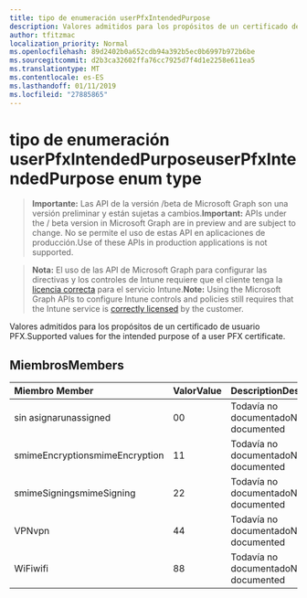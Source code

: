 ```yaml
---
title: tipo de enumeración userPfxIntendedPurpose
description: Valores admitidos para los propósitos de un certificado de usuario PFX.
author: tfitzmac
localization_priority: Normal
ms.openlocfilehash: 89d2402b0a652cdb94a392b5ec0b6997b972b6be
ms.sourcegitcommit: d2b3ca32602ffa76cc7925d7f4d1e2258e611ea5
ms.translationtype: MT
ms.contentlocale: es-ES
ms.lasthandoff: 01/11/2019
ms.locfileid: "27885865"
---
```

# <a name="userpfxintendedpurpose-enum-type"></a><span data-ttu-id="7ac94-103">tipo de enumeración userPfxIntendedPurpose</span><span class="sxs-lookup"><span data-stu-id="7ac94-103">userPfxIntendedPurpose enum type</span></span>

> <span data-ttu-id="7ac94-104">**Importante:** Las API de la versión /beta de Microsoft Graph son una versión preliminar y están sujetas a cambios.</span><span class="sxs-lookup"><span data-stu-id="7ac94-104">**Important:** APIs under the / beta version in Microsoft Graph are in preview and are subject to change.</span></span> <span data-ttu-id="7ac94-105">No se permite el uso de estas API en aplicaciones de producción.</span><span class="sxs-lookup"><span data-stu-id="7ac94-105">Use of these APIs in production applications is not supported.</span></span>

> <span data-ttu-id="7ac94-106">**Nota:** El uso de las API de Microsoft Graph para configurar las directivas y los controles de Intune requiere que el cliente tenga la [licencia correcta](https://go.microsoft.com/fwlink/?linkid=839381) para el servicio Intune.</span><span class="sxs-lookup"><span data-stu-id="7ac94-106">**Note:** Using the Microsoft Graph APIs to configure Intune controls and policies still requires that the Intune service is [correctly licensed](https://go.microsoft.com/fwlink/?linkid=839381) by the customer.</span></span>

<span data-ttu-id="7ac94-107">Valores admitidos para los propósitos de un certificado de usuario PFX.</span><span class="sxs-lookup"><span data-stu-id="7ac94-107">Supported values for the intended purpose of a user PFX certificate.</span></span>
## <a name="members"></a><span data-ttu-id="7ac94-108">Miembros</span><span class="sxs-lookup"><span data-stu-id="7ac94-108">Members</span></span>
|<span data-ttu-id="7ac94-109">Miembro	</span><span class="sxs-lookup"><span data-stu-id="7ac94-109">Member</span></span>|<span data-ttu-id="7ac94-110">Valor</span><span class="sxs-lookup"><span data-stu-id="7ac94-110">Value</span></span>|<span data-ttu-id="7ac94-111">Description</span><span class="sxs-lookup"><span data-stu-id="7ac94-111">Description</span></span>|
|:---|:---|:---|
|<span data-ttu-id="7ac94-112">sin asignar</span><span class="sxs-lookup"><span data-stu-id="7ac94-112">unassigned</span></span>|<span data-ttu-id="7ac94-113">0</span><span class="sxs-lookup"><span data-stu-id="7ac94-113">0</span></span>|<span data-ttu-id="7ac94-114">Todavía no documentado</span><span class="sxs-lookup"><span data-stu-id="7ac94-114">Not yet documented</span></span>|
|<span data-ttu-id="7ac94-115">smimeEncryption</span><span class="sxs-lookup"><span data-stu-id="7ac94-115">smimeEncryption</span></span>|<span data-ttu-id="7ac94-116">1</span><span class="sxs-lookup"><span data-stu-id="7ac94-116">1</span></span>|<span data-ttu-id="7ac94-117">Todavía no documentado</span><span class="sxs-lookup"><span data-stu-id="7ac94-117">Not yet documented</span></span>|
|<span data-ttu-id="7ac94-118">smimeSigning</span><span class="sxs-lookup"><span data-stu-id="7ac94-118">smimeSigning</span></span>|<span data-ttu-id="7ac94-119">2</span><span class="sxs-lookup"><span data-stu-id="7ac94-119">2</span></span>|<span data-ttu-id="7ac94-120">Todavía no documentado</span><span class="sxs-lookup"><span data-stu-id="7ac94-120">Not yet documented</span></span>|
|<span data-ttu-id="7ac94-121">VPN</span><span class="sxs-lookup"><span data-stu-id="7ac94-121">vpn</span></span>|<span data-ttu-id="7ac94-122">4</span><span class="sxs-lookup"><span data-stu-id="7ac94-122">4</span></span>|<span data-ttu-id="7ac94-123">Todavía no documentado</span><span class="sxs-lookup"><span data-stu-id="7ac94-123">Not yet documented</span></span>|
|<span data-ttu-id="7ac94-124">WiFi</span><span class="sxs-lookup"><span data-stu-id="7ac94-124">wifi</span></span>|<span data-ttu-id="7ac94-125">8</span><span class="sxs-lookup"><span data-stu-id="7ac94-125">8</span></span>|<span data-ttu-id="7ac94-126">Todavía no documentado</span><span class="sxs-lookup"><span data-stu-id="7ac94-126">Not yet documented</span></span>|





